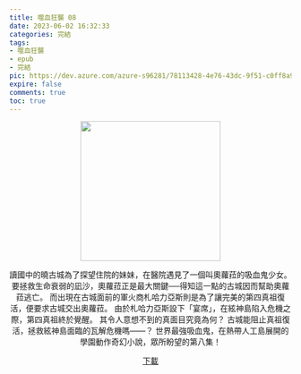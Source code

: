 ```yaml
---
title: 噬血狂襲 08
date: 2023-06-02 16:32:33
categories: 完結
tags:
- 噬血狂襲
- epub
- 完結
pic: https://dev.azure.com/azure-s96281/78113428-4e76-43dc-9f51-c0ff8a913055/_apis/git/repositories/a379171b-de46-4c10-9b0d-00da23959885/items?path=/Epub%20Cover/%E5%99%AC%E8%A1%80%E7%8B%82%E8%A5%B2-08.jpg&versionDescriptor%5BversionOptions%5D=0&versionDescriptor%5BversionType%5D=0&versionDescriptor%5Bversion%5D=main&resolveLfs=true&%24format=octetStream&api-version=5.0
expire: false
comments: true
toc: true
---
```


<div style="text-align:center" class="kratos-post-content">

<img width="250px" src="https://dev.azure.com/azure-s96281/78113428-4e76-43dc-9f51-c0ff8a913055/_apis/git/repositories/a379171b-de46-4c10-9b0d-00da23959885/items?path=/Epub%20Cover/%E5%99%AC%E8%A1%80%E7%8B%82%E8%A5%B2-08.jpg&versionDescriptor%5BversionOptions%5D=0&versionDescriptor%5BversionType%5D=0&versionDescriptor%5Bversion%5D=main&resolveLfs=true&%24format=octetStream&api-version=5.0">

<p>
讀國中的曉古城為了探望住院的妹妹，在醫院遇見了一個叫奧蘿菈的吸血鬼少女。
要拯救生命衰弱的凪沙，奧蘿菈正是最大關鍵──得知這一點的古城因而幫助奧蘿菈逃亡。
而出現在古城面前的軍火商札哈力亞斯則是為了讓完美的第四真祖復活，便要求古城交出奧蘿菈。
由於札哈力亞斯設下「宴席」，在絃神島陷入危機之際，第四真祖終於覺醒。
其令人意想不到的真面目究竟為何？
古城能阻止真祖復活，拯救絃神島面臨的瓦解危機嗎――？
世界最強吸血鬼，在熱帶人工島展開的學園動作奇幻小說，眾所盼望的第八集！
</p>

<p>
<a href="https://epubdatabase.azurewebsites.net/EBOOKS/EPUB/完結/噬血狂襲/%E5%99%AC%E8%A1%80%E7%8B%82%E8%A5%B28%20%E6%84%9A%E8%80%85%E5%92%8C%E6%9A%B4%E5%90%9B.epub?download=1">下載</a>
</p>

</div>
